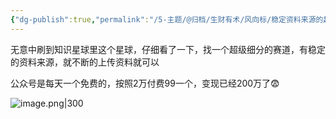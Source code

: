 ```yaml
---
{"dg-publish":true,"permalink":"/5-主题/@归档/生财有术/风向标/稳定资料来源的超级细分赛道，公众号变现已达200万/","tags":["生财有术","风向标"],"noteIcon":"1","created":"2024-01-08","updated":"2024-04-11"}
---
```


无意中刷到知识星球里这个星球，仔细看了一下，找一个超级细分的赛道，有稳定的资料来源，就不断的上传资料就可以 

公众号是每天一个免费的，按照2万付费99一个，变现已经200万了😨


![image.png|300](http://img.xlg.life/images/202404112335123.png)
